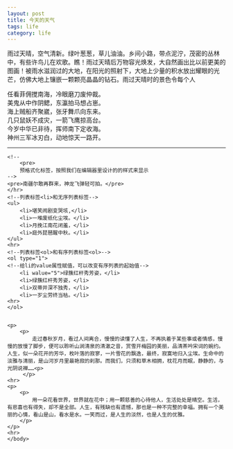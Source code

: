 ```yaml
---
layout: post
title: 今天的天气
tags: life
category: life
---
```


雨过天晴，空气清新。绿叶葱葱，草儿油油。乡间小路，带点泥泞，茂密的丛林中，有些许鸟儿在欢歌。瞧！雨过天晴后万物容光焕发，大自然画出比以前更美的图画！被雨水滋润过的大地，在阳光的照射下，大地上少量的积水放出耀眼的光芒，仿佛大地上镶嵌一颗颗亮晶晶的钻石。雨过天晴时的景色令每个人


<html>
    <meta charset="utf8">
    <head>
    	<title>格式标签</title>
    </head>
    <body>
    <!-- <br>强制换行符 -->
        任看菲佣搅南海，冷眼磨刀废仲裁。<br>
    	美鬼从中作阴鳃，东瀛拍马想占崽。<br>
    	海上贼船齐聚崴，张牙舞爪向东来。<br>
        几只鼠妖不成灾，一箭飞鹰掠高台。<br>
        今岁中华已非待，挥师南下定收海。<br>
        神州三军冰刃白，动地惊天一路开。<br>
    <hr>
    <!-- <p>换段落 -->
    <!-- <center>相对于父标签居中 -->

    <!--
        <pre>
        预格式化标签，按照我们在编辑器里设计的的样式来显示 
    -->
    <pre>南疆尔敢再群来，神龙飞弹轻可拍。</pre>
    </hr>
    <!--列表标签<li>和无序列表标签-->
    <ul>
        <li>堪笑闹剧变哭垓,</li>
        <li>一堆废纸化尘埃。</li>
        <li>月挽江南花闭羞，</li>
        <li>庭外琵琶醒中秋。</li>
    </ul>
    <hr>
    <!--列表标签<ol>和有序列表标签<ol>-->
    <ol type="1">
    <!--给li的value属性赋值，可以改变有序列表的起始值-->
        <li walue="5">绿簇红杆秀芳姿，</li>
        <li>绿簇红杆秀芳姿，</li>
        <li>双蒂并深不独秀，</li>
        <li>一岁尘劳终当枯。</li>
    <hr>
    </ol>


    <p>
        <p>
            走过春秋岁月，看过人间离合，慢慢的读懂了人生，不再执着于某些事或者情感，慢慢的放慢了脚步，便可以聆听山涧清泉的清澈之音，赏雪开梅园的美丽，品清茶吟宋词的婉约。人生，似一朵花开的芳华，枚叶落的寂寥，一片雪花的飘逸，最终，寂寞地归入尘埃。生命中的淡雅与清丽，是山河岁月里最艳寂的刹那。而我们，只须和草木相拥，枕花月而眠，静静的，与光阴说禅……<p>
         </p>
    <hr>
    <p>
        <p>
            用一朵花看世界，世界就在花中；用一颗慈善的心待他人，生活处处是晴空。生活，有悲喜也有得失，却不是全部。人生，有残缺也有遗憾，那也是一种不完整的幸福。拥有一个美丽的心情，看山是山，看水是水。一笑而过，是人生的淡然，也是人生的优雅。
        </p>
    </p>
    <hr>
    </body>
</html>